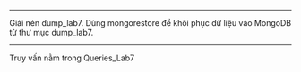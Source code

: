 ***

Giải nén dump_lab7.
Dùng mongorestore để khôi phục dữ liệu vào MongoDB từ thư mục dump_lab7.

***

Truy vấn nằm trong Queries_Lab7
